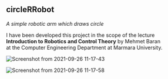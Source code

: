 ## circleRRobot
_A simple robotic arm which draws circle_  
     
I have been developed this project in the scope of the lecture  
**Introduction to Robotics and Control Theory** by Mehmet Baran  
at the Computer Engineering Department at Marmara University.


![Screenshot from 2021-09-26 11-17-43](https://user-images.githubusercontent.com/53397398/134799721-401e5c10-d6d1-4fe9-aca4-c1edcd8e7de6.png)

![Screenshot from 2021-09-26 11-17-58](https://user-images.githubusercontent.com/53397398/134799724-13013ffb-5721-4599-a964-bff9997b2a5f.png)
